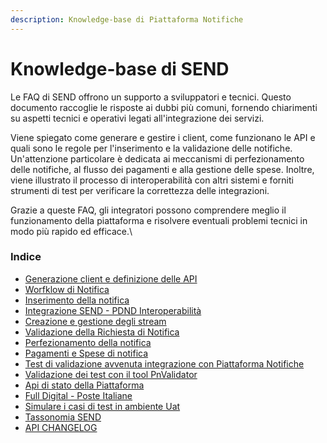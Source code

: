 ```yaml
---
description: Knowledge-base di Piattaforma Notifiche
---
```


# Knowledge-base di SEND

Le FAQ di SEND offrono un supporto a sviluppatori e tecnici. Questo documento raccoglie le risposte ai dubbi più comuni, fornendo chiarimenti su aspetti tecnici e operativi legati all'integrazione dei servizi.

Viene spiegato come generare e gestire i client, come funzionano le API e quali sono le regole per l'inserimento e la validazione delle notifiche. Un'attenzione particolare è dedicata ai meccanismi di perfezionamento delle notifiche, al flusso dei pagamenti e alla gestione delle spese. Inoltre, viene illustrato il processo di interoperabilità con altri sistemi e forniti strumenti di test per verificare la correttezza delle integrazioni.

Grazie a queste FAQ, gli integratori possono comprendere meglio il funzionamento della piattaforma e risolvere eventuali problemi tecnici in modo più rapido ed efficace.\


### Indice

* [Generazione client e definizione delle API](readme/generazione-client-e-definizioni-delle-api.md)
* [Worfklow di Notifica](readme/workflow-di-notifica.md)
* [Inserimento della notifica](readme/inserimento-della-notifica/)
* [Integrazione SEND - PDND Interoperabilità](readme/integrazione-send-pdnd-interoperabilita/)
* [Creazione e gestione degli stream](readme/creazione-e-gestione-degli-stream/)
* [Validazione della Richiesta di Notifica](readme/validazione-della-richiesta-di-notifica/)
* [Perfezionamento della notifica](readme/perfezionamento-della-notifica.md)
* [Pagamenti e Spese di notifica](readme/pagamenti-e-spese-di-notifica/)
* [Test di validazione avvenuta integrazione con Piattaforma Notifiche](readme/pn-test-di-validazione-avvenuta-integrazione-con-piattaforma-notifiche.md)
* [Validazione dei test con il tool PnValidator](readme/validazione-dei-test-con-il-tool-pnvalidator.md)
* [Api di stato della Piattaforma](readme/api-di-stato-della-piattaforma.md)
* [Full Digital - Poste Italiane](readme/full-digital-poste-italiane.md)
* [Simulare i casi di test in ambiente Uat](simulare-i-casi-di-test-in-ambiente-uat.md)
* [Tassonomia SEND](tassonomia-send.md)
* [API CHANGELOG](api-changelog/)
